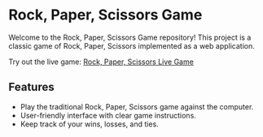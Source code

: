 # Rock, Paper, Scissors Game

Welcome to the Rock, Paper, Scissors Game repository! This project is a classic game of Rock, Paper, Scissors implemented as a web application.

Try out the live game: [Rock, Paper, Scissors Live Game](https://githubgy-ce.github.io/Rock_Paper_Scissors/)

## Features

- Play the traditional Rock, Paper, Scissors game against the computer.
- User-friendly interface with clear game instructions.
- Keep track of your wins, losses, and ties.
